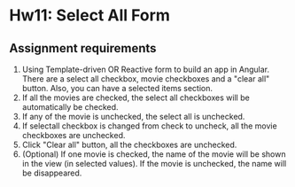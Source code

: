# Hw11: Select All Form

## Assignment requirements

1. Using Template-driven OR Reactive form to build an app in Angular. There are a select all checkbox, movie checkboxes and a "clear all"  button. Also, you can have a selected items section.
2. If all the movies are checked, the select all checkboxes will be automatically be checked.
3. If any of the movie is unchecked, the select all is unchecked.
4. If selectall checkbox is changed from check to uncheck, all the movie checkboxes are unchecked.
5. Click "Clear all" button, all the checkboxes are unchecked.
6. (Optional) If one movie is checked, the name of the movie will be shown in the view (in selected values). If the movie is unchecked, the name will be disappeared.
